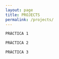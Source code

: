 ```yaml
---
layout: page
title: PROJECTS
permalink: /projects/
---
```


```markdown
PRÁCTICA 1
```
```markdown
PRÁCTICA 2
```
```markdown
PRÁCTICA 3
```

